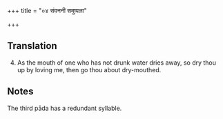 +++
title = "०४ संवननी समुष्पला"

+++
## Translation
4. As the mouth of one who has not drunk water dries away, so dry thou  
up by loving me, then go thou about dry-mouthed.

## Notes
The third pāda has a redundant syllable.
